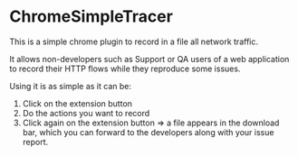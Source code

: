 # ChromeSimpleTracer
This is a simple chrome plugin to record in a file all network traffic.

It allows non-developers such as Support or QA users of a web application to record their HTTP flows while they reproduce some issues.

Using it is as simple as it can be: 
 1. Click on the extension button
 2. Do the actions you want to record
 3. Click again on the extension button => a file appears in the download bar, which you can forward to the developers along with your issue report.
